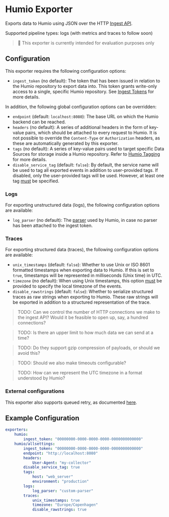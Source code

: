 # Humio Exporter
Exports data to Humio using JSON over the HTTP [Ingest API](https://docs.humio.com/reference/api/ingest/).

Supported pipeline types: logs (with metrics and traces to follow soon)

> :construction: This exporter is currently intended for evaluation purposes only

## Configuration
This exporter requires the following configuration options:

- `ingest_token` (no default): The token that has been issued in relation to the Humio repository to export data into. This token grants write-only access to a single, specific Humio repository. See [Ingest Tokens](https://docs.humio.com/docs/ingesting-data/ingest-tokens/) for more details.

In addition, the following global configuration options can be overridden:

- `endpoint` (default: `localhost:8080`): The base URL on which the Humio backend can be reached.
- `headers` (no default): A series of additional headers in the form of key-value pairs, which should be attached to every request to Humio. It is not possible to override the `Content-Type` or `Authorization` headers, as these are automatically generated by this exporter.
- `tags` (no default): A series of key-value pairs used to target specific Data Sources for storage inside a Humio repository. Refer to [Humio Tagging](https://docs.humio.com/docs/parsers/tagging/) for more details.
- `disable_service_tag` (default: `false`): By default, the service name will be used to tag all exported events in addition to user-provided tags. If disabled, only the user-provided tags will be used. However, at least one tag <u>must</u> be specified.

### Logs
For exporting unstructured data (logs), the following configuration options are available:

- `log_parser` (no default): The [parser](https://docs.humio.com/docs/parsers/) used by Humio, in case no parser has been attached to the ingest token.

### Traces
For exporting structured data (traces), the following configuration options are available:

- `unix_timestamps` (default: `false`): Whether to use Unix or ISO 8601 formatted timestamps when exporting data to Humio. If this is set to `true`, timestamps will be represented in milliseconds (Unix time) in UTC.
- `timezone` (no default): When using Unix timestamps, this option <u>must</u> be provided to specify the local timezone of the events.
- `disable_rawstrings` (default: `false`): Whether to serialize structured traces as raw strings when exporting to Humio. These raw strings will be exported in addition to a structured representation of the trace.

> TODO: Can we control the number of HTTP connections we make to the ingest API? Would it be feasible to open up, say, a hundred connections?

> TODO: Is there an upper limit to how much data we can send at a time?

> TODO: Do they support gzip compression of payloads, or should we avoid this?

> TODO: Should we also make timeouts configurable?

> TODO: How can we represent the UTC timezone in a format understood by Humio?

### External configurations
This exporter also supports queued retry, as documented [here](https://github.com/open-telemetry/opentelemetry-collector/blob/main/exporter/exporterhelper/README.md).

## Example Configuration
```yaml
exporters:
    humio:
        ingest_token: "00000000-0000-0000-0000-0000000000000"
    humio/allsettings:
        ingest_token: "00000000-0000-0000-0000-0000000000000"
        endpoint: "http://localhost:8080"
        headers:
            User-Agent: "my-collector"
        disable_service_tag: true
        tags:
            host: "web_server"
            environment: "production"
        logs:
            log_parser: "custom-parser"
        traces:
            unix_timestamps: true
            timezone: "Europe/Copenhagen"
            disable_rawstrings: true
```